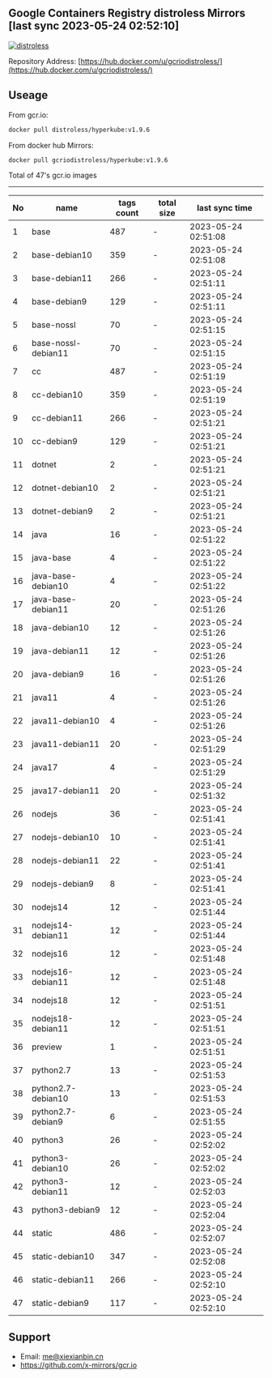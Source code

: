 Google Containers Registry distroless Mirrors [last sync 2023-05-24 02:52:10]
-------

[![distroless](https://github.com/x-mirrors/gcr.io/actions/workflows/gcr.io-distroless.yml/badge.svg?branch=main)](https://github.com/x-mirrors/gcr.io/actions/workflows/gcr.io-distroless.yml)

Repository Address: [https://hub.docker.com/u/gcriodistroless/](https://hub.docker.com/u/gcriodistroless/)

Useage
-------

From gcr.io:
```bash
docker pull distroless/hyperkube:v1.9.6
```

From docker hub Mirrors:
```bash
docker pull gcriodistroless/hyperkube:v1.9.6
```

Total of 47's gcr.io images

-------

| No  | name | tags count | total size | last sync time |
| --- | ----- | ---------- | ---------- | -------------- |
| 1 | base | 487 | - | 2023-05-24 02:51:08 |
| 2 | base-debian10 | 359 | - | 2023-05-24 02:51:08 |
| 3 | base-debian11 | 266 | - | 2023-05-24 02:51:11 |
| 4 | base-debian9 | 129 | - | 2023-05-24 02:51:11 |
| 5 | base-nossl | 70 | - | 2023-05-24 02:51:15 |
| 6 | base-nossl-debian11 | 70 | - | 2023-05-24 02:51:15 |
| 7 | cc | 487 | - | 2023-05-24 02:51:19 |
| 8 | cc-debian10 | 359 | - | 2023-05-24 02:51:19 |
| 9 | cc-debian11 | 266 | - | 2023-05-24 02:51:21 |
| 10 | cc-debian9 | 129 | - | 2023-05-24 02:51:21 |
| 11 | dotnet | 2 | - | 2023-05-24 02:51:21 |
| 12 | dotnet-debian10 | 2 | - | 2023-05-24 02:51:21 |
| 13 | dotnet-debian9 | 2 | - | 2023-05-24 02:51:21 |
| 14 | java | 16 | - | 2023-05-24 02:51:22 |
| 15 | java-base | 4 | - | 2023-05-24 02:51:22 |
| 16 | java-base-debian10 | 4 | - | 2023-05-24 02:51:22 |
| 17 | java-base-debian11 | 20 | - | 2023-05-24 02:51:26 |
| 18 | java-debian10 | 12 | - | 2023-05-24 02:51:26 |
| 19 | java-debian11 | 12 | - | 2023-05-24 02:51:26 |
| 20 | java-debian9 | 16 | - | 2023-05-24 02:51:26 |
| 21 | java11 | 4 | - | 2023-05-24 02:51:26 |
| 22 | java11-debian10 | 4 | - | 2023-05-24 02:51:26 |
| 23 | java11-debian11 | 20 | - | 2023-05-24 02:51:29 |
| 24 | java17 | 4 | - | 2023-05-24 02:51:29 |
| 25 | java17-debian11 | 20 | - | 2023-05-24 02:51:32 |
| 26 | nodejs | 36 | - | 2023-05-24 02:51:41 |
| 27 | nodejs-debian10 | 10 | - | 2023-05-24 02:51:41 |
| 28 | nodejs-debian11 | 22 | - | 2023-05-24 02:51:41 |
| 29 | nodejs-debian9 | 8 | - | 2023-05-24 02:51:41 |
| 30 | nodejs14 | 12 | - | 2023-05-24 02:51:44 |
| 31 | nodejs14-debian11 | 12 | - | 2023-05-24 02:51:44 |
| 32 | nodejs16 | 12 | - | 2023-05-24 02:51:48 |
| 33 | nodejs16-debian11 | 12 | - | 2023-05-24 02:51:48 |
| 34 | nodejs18 | 12 | - | 2023-05-24 02:51:51 |
| 35 | nodejs18-debian11 | 12 | - | 2023-05-24 02:51:51 |
| 36 | preview | 1 | - | 2023-05-24 02:51:51 |
| 37 | python2.7 | 13 | - | 2023-05-24 02:51:53 |
| 38 | python2.7-debian10 | 13 | - | 2023-05-24 02:51:53 |
| 39 | python2.7-debian9 | 6 | - | 2023-05-24 02:51:55 |
| 40 | python3 | 26 | - | 2023-05-24 02:52:02 |
| 41 | python3-debian10 | 26 | - | 2023-05-24 02:52:02 |
| 42 | python3-debian11 | 12 | - | 2023-05-24 02:52:03 |
| 43 | python3-debian9 | 12 | - | 2023-05-24 02:52:04 |
| 44 | static | 486 | - | 2023-05-24 02:52:07 |
| 45 | static-debian10 | 347 | - | 2023-05-24 02:52:08 |
| 46 | static-debian11 | 266 | - | 2023-05-24 02:52:10 |
| 47 | static-debian9 | 117 | - | 2023-05-24 02:52:10 |

Support
-------

- Email: me@xiexianbin.cn
- https://github.com/x-mirrors/gcr.io